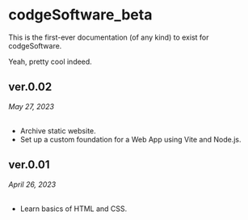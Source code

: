 # codgeSoftware_beta
This is the first-ever documentation (of any kind) to exist for codgeSoftware.

Yeah, pretty cool indeed.
<br>

<h2> ver.0.02 </h2>
<i>May 27, 2023</i>
<br>
<br>
<ul>
  <li>Archive static website.</li>
  <li>Set up a custom foundation for a Web App using Vite and Node.js.</li>
</ul>
  


<h2> ver.0.01 </h2>
<i>April 26, 2023</i>
<br>
<br>
<ul>
  <li>Learn basics of HTML and CSS.</li>
</ul>


